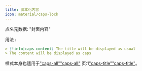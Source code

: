 ```yaml
---
title: 资本化内容
icon: material/caps-lock
---
```


点名元数据: "封面内容"

用法 :

```md
> [!info|caps-content] The title will be displayed as usual
> The content will be displayed as caps
```

样式本身也适用于["caps-all"](../combined-styling/page-16.md)["caps-all"](../combined-styling/page-16.md)
页:1["caps-title"](../title-styling/page-16.md)["caps-title"](../title-styling/page-16.md)。

